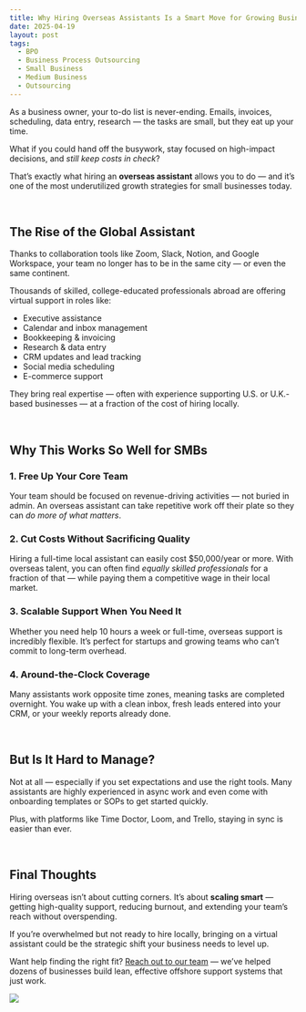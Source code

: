 ```yaml
---
title: Why Hiring Overseas Assistants Is a Smart Move for Growing Businesses
date: 2025-04-19
layout: post
tags:
  - BPO
  - Business Process Outsourcing
  - Small Business
  - Medium Business
  - Outsourcing
---
```

As a business owner, your to-do list is never-ending. Emails, invoices, scheduling, data entry, research — the tasks are small, but they eat up your time.

What if you could hand off the busywork, stay focused on high-impact decisions, and *still keep costs in check*?

That’s exactly what hiring an **overseas assistant** allows you to do — and it’s one of the most underutilized growth strategies for small businesses today.

&nbsp;

## The Rise of the Global Assistant

Thanks to collaboration tools like Zoom, Slack, Notion, and Google Workspace, your team no longer has to be in the same city — or even the same continent.

Thousands of skilled, college-educated professionals abroad are offering virtual support in roles like:

* Executive assistance
* Calendar and inbox management
* Bookkeeping & invoicing
* Research & data entry
* CRM updates and lead tracking
* Social media scheduling
* E-commerce support

They bring real expertise — often with experience supporting U.S. or U.K.-based businesses — at a fraction of the cost of hiring locally.

&nbsp;

## Why This Works So Well for SMBs

### 1\. **Free Up Your Core Team**

Your team should be focused on revenue-driving activities — not buried in admin. An overseas assistant can take repetitive work off their plate so they can *do more of what matters*.

### 2\. **Cut Costs Without Sacrificing Quality**

Hiring a full-time local assistant can easily cost $50,000/year or more. With overseas talent, you can often find *equally skilled professionals* for a fraction of that — while paying them a competitive wage in their local market.

### 3\. **Scalable Support When You Need It**

Whether you need help 10 hours a week or full-time, overseas support is incredibly flexible. It’s perfect for startups and growing teams who can’t commit to long-term overhead.

### 4\. **Around-the-Clock Coverage**

Many assistants work opposite time zones, meaning tasks are completed overnight. You wake up with a clean inbox, fresh leads entered into your CRM, or your weekly reports already done.

&nbsp;

## But Is It Hard to Manage?

Not at all — especially if you set expectations and use the right tools. Many assistants are highly experienced in async work and even come with onboarding templates or SOPs to get started quickly.

Plus, with platforms like Time Doctor, Loom, and Trello, staying in sync is easier than ever.

&nbsp;

## Final Thoughts

Hiring overseas isn’t about cutting corners. It’s about **scaling smart** — getting high-quality support, reducing burnout, and extending your team’s reach without overspending.

If you’re overwhelmed but not ready to hire locally, bringing on a virtual assistant could be the strategic shift your business needs to level up.

Want help finding the right fit? [Reach out to our team](/contact) — we’ve helped dozens of businesses build lean, effective offshore support systems that just work.

![](/uploads/group-young-business-people-working-office.jpg)